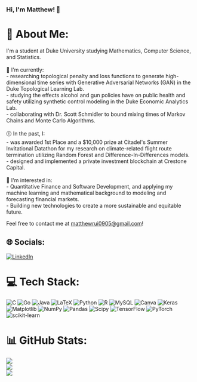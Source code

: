 ### Hi, I'm Matthew! 👋

# 💫 About Me:
I'm a student at Duke University studying Mathematics, Computer Science, and Statistics. <br><br>🌱 I'm currently:<br>- researching topological penalty and loss functions to generate high-dimensional time series with Generative Adversarial Networks (GAN) in the Duke Topological Learning Lab.<br>- studying the effects alcohol and gun policies have on public health and safety utilizing synthetic control modeling in the Duke Economic Analytics Lab.<br>- collaborating with Dr. Scott Schmidler to bound mixing times of Markov Chains and Monte Carlo Algorithms.<br><br>🕕 In the past, I:<br>- was awarded 1st Place and a $10,000 prize at Citadel's Summer Invitational Datathon for my research on climate-related flight route termination utilizing Random Forest and Difference-In-Differences models.<br>- designed and implemented a private investment blockchain at Crestone Capital.<br><br>🧠 I'm interested in:<br>- Quantitative Finance and Software Development, and applying my machine learning and mathematical background to modeling and forecasting financial markets.<br>- Building new technologies to create a more sustainable and equitable future.

Feel free to contact me at matthewrui0905@gmail.com!

## 🌐 Socials:
[![LinkedIn](https://img.shields.io/badge/LinkedIn-%230077B5.svg?logo=linkedin&logoColor=white)](https://linkedin.com/in/matthewrui) 

# 💻 Tech Stack:
![C](https://img.shields.io/badge/c-%2300599C.svg?style=flat&logo=c&logoColor=white) ![Go](https://img.shields.io/badge/go-%2300ADD8.svg?style=flat&logo=go&logoColor=white) ![Java](https://img.shields.io/badge/java-%23ED8B00.svg?style=flat&logo=openjdk&logoColor=white) ![LaTeX](https://img.shields.io/badge/latex-%23008080.svg?style=flat&logo=latex&logoColor=white) ![Python](https://img.shields.io/badge/python-3670A0?style=flat&logo=python&logoColor=ffdd54) ![R](https://img.shields.io/badge/r-%23276DC3.svg?style=flat&logo=r&logoColor=white) ![MySQL](https://img.shields.io/badge/mysql-%2300000f.svg?style=flat&logo=mysql&logoColor=white) ![Canva](https://img.shields.io/badge/Canva-%2300C4CC.svg?style=flat&logo=Canva&logoColor=white) ![Keras](https://img.shields.io/badge/Keras-%23D00000.svg?style=flat&logo=Keras&logoColor=white) ![Matplotlib](https://img.shields.io/badge/Matplotlib-%23ffffff.svg?style=flat&logo=Matplotlib&logoColor=black) ![NumPy](https://img.shields.io/badge/numpy-%23013243.svg?style=flat&logo=numpy&logoColor=white) ![Pandas](https://img.shields.io/badge/pandas-%23150458.svg?style=flat&logo=pandas&logoColor=white) ![Scipy](https://img.shields.io/badge/SciPy-%230C55A5.svg?style=flat&logo=scipy&logoColor=%white) ![TensorFlow](https://img.shields.io/badge/TensorFlow-%23FF6F00.svg?style=flat&logo=TensorFlow&logoColor=white) ![PyTorch](https://img.shields.io/badge/PyTorch-%23EE4C2C.svg?style=flat&logo=PyTorch&logoColor=white) ![scikit-learn](https://img.shields.io/badge/scikit--learn-%23F7931E.svg?style=flat&logo=scikit-learn&logoColor=white)
# 📊 GitHub Stats:
![](https://github-readme-stats.vercel.app/api?username=mrui0905&theme=onedark&hide_border=false&include_all_commits=true&count_private=true)<br/>
![](https://github-readme-streak-stats.herokuapp.com/?user=mrui0905&theme=onedark&hide_border=false)<br/>
![](https://github-readme-stats.vercel.app/api/top-langs/?username=mrui0905&theme=onedark&hide_border=false&include_all_commits=true&count_private=true&layout=compact)

<!-- Proudly created with GPRM ( https://gprm.itsvg.in ) -->
